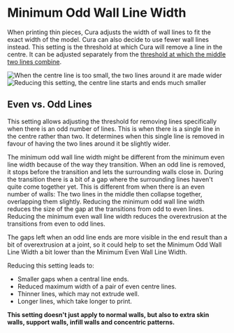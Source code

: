 Minimum Odd Wall Line Width
====
When printing thin pieces, Cura adjusts the width of wall lines to fit the exact width of the model. Cura can also decide to use fewer wall lines instead. This setting is the threshold at which Cura will remove a line in the centre. It can be adjusted separately from the [threshold at which the middle two lines combine](min_even_wall_line_width.md).

![When the centre line is too small, the two lines around it are made wider](../images/min_wall_line_width_0_34.png)
![Reducing this setting, the centre line starts and ends much smaller](../images/min_wall_line_width_odd_0_1.png)

Even vs. Odd Lines
----
This setting allows adjusting the threshold for removing lines specifically when there is an odd number of lines. This is when there is a single line in the centre rather than two. It determines when this single line is removed in favour of having the two lines around it be slightly wider.

The minimum odd wall line width might be different from the minimum even line width because of the way they transition. When an odd line is removed, it stops before the transition and lets the surrounding walls close in. During the transition there is a bit of a gap where the surrounding lines haven't quite come together yet. This is different from when there is an even number of walls: The two lines in the middle then collapse together, overlapping them slightly. Reducing the minimum odd wall line width reduces the size of the gap at the transitions from odd to even lines. Reducing the minimum even wall line width reduces the overextrusion at the transitions from even to odd lines.

The gaps left when an odd line ends are more visible in the end result than a bit of overextrusion at a joint, so it could help to set the Minimum Odd Wall Line Width a bit lower than the Minimum Even Wall Line Width.

Reducing this setting leads to:
* Smaller gaps when a central line ends.
* Reduced maximum width of a pair of even centre lines.
* Thinner lines, which may not extrude well.
* Longer lines, which take longer to print.

**This setting doesn't just apply to normal walls, but also to extra skin walls, support walls, infill walls and concentric patterns.**